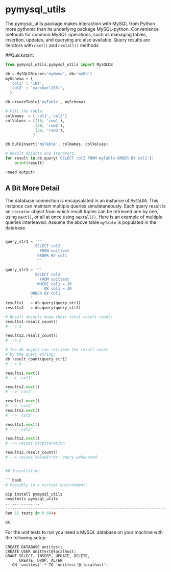pymysql_utils
=============

The pymysql_utils package makes interaction with MySQL from
Python more pythonic than its underlying package MySQL-python.
Convenience methods for common MySQL operations, such as
managing tables, insertion, updates, and querying are also
available. Query results are iterators with `next()` and
`nextall()` methods

##Quickstart:

```python
from pymysql_utils.pymysql_utils import MySQLDB

db = MySQLDB(user='myName', db='myDb')
mySchema = {
  'col1' : 'INT',
  'col2' : 'varchar(255)',
  }

db.createTable('myTable', mySchema)

# Fill the table:
colNames  = ['col1','col2']
colValues = [(10, 'row1'),
             (20, 'row2'),
             (30, 'row3'),             
            ]

db.bulkInsert('myTable', colNames, colValues)

# Result objects are iterators:
for result in db.query('SELECT col2 FROM myTable ORDER BY col1'):
    print(result)

<need output>


```
## A Bit More Detail

The database connection is encapsulated in an instance of
`MySQLDB`. This instance can maintain multiple queries
simulataneously. Each query result is an `iterator` object
from which result tuples can be retrieved one by one,
using `next()`, or all at once using `nextall()`. Here is
an example of multiple queries interleaved. Assume the
above table `myTable` is populated in the database.

```python

query_str1 = '''
             SELECT col2
               FROM unittest
              ORDER BY col1
             '''

query_str2 = '''
             SELECT col2
               FROM unittest
              WHERE col1 = 20
                 OR col1 = 30
           ORDER BY col1
           '''
results1   = db.query(query_str1)
results2   = db.query(query_str2)

# Result objects know their total result count:
results1.result_count()
# --> 3

results2.result_count()
# --> 2

# The db object can retrieve the result count
# by the query string:
db.result_count(query_str1)
# --> 3

results1.next()
# --> 'col1'

results2.next()
# --> 'col2'

results1.next()
# --> 'col2'
results2.next()
# --> 'col3'

results1.next()
# --> 'col3'

results2.next()
# --> raises StopIteration

results2.result_count()
# --> raises ValueError: query exhausted.


## Installation

```bash
# Possibly in a virtual environment:

pip install pymysql_utils
nosetests pymysql_utils
...............
----------------------------------------------------------------------
Ran 15 tests in 0.604s

OK
```
For the unit tests to run you need a MySQL database
on your machine with the following setup:

```mysql
CREATE DATABASE unittest;   
CREATE USER unittest@localhost;
GRANT SELECT, INSERT, UPDATE, DELETE,
      CREATE, DROP, ALTER
   ON `unittest`.* TO 'unittest'@'localhost';
```